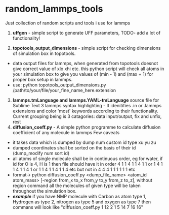 # random_lammps_tools
Just collection of random scripts and tools i use for lammps

1. **uffgen** - simple script to generate UFF parameters, TODO- add a lot of functionality!

2. **topotools_output_dimensions** - simple script for checking dimensions of simulation box in topotools.
  - data output files for lammps, when generated from topotools doesnot give correct value of xlo xhi etc. this python script will check all atoms in your simulation box to give you values of (min - 1) and (max + 1) for proper box setup in lammps.
  - use: python topotools_output_dimensions.py /path/to/your/file/your_fine_name_here.extension

3. **lammps.tmLanguage and lammps.YAML-tmLanguage** source file for Sublime Text 3 lammps syntax highlighting - It idenitifies .in or .lammps extensions and color 'most' keywords according to their functionality. Current grouping being is 3 catagories: data input/output, fix and unfix, rest
4. **diffusion_coeff.py** - A simple python programme to calculate diffusion coefficient of any molecule in lammps
Few caveats 
- it takes data which is dumped by dump num <GROUP> custom <TIME> <NAME> id  type xu yu zu
- dumped coordinates shall be sorted on the basis of their id (dump_modify num sort id)
- all atoms of single molecule shall be in continuous order, eg for water, if id for O is 4, H is 1 then file should have it in order 4 1 1 4 1 1 4 1 1 or 1 4 1 1 4 1 1 4 1 or 1 1 4 1 1 4 1 1 4 etc but not in 4 4 4 1 1 1 1 1 1 etc
- format-> python diffusion_coeff.py <dump_file_name> <atom_id   atom_mass> <Total number of atoms in molecule> [-region from_x to_x from_y to_y from_z to_z], without region command all the molecules of given type will be taken throughout the simulation box.
- ***example*** if you have NMP molecule with Carbon as atom type 1, Hydrogen as type 2, nitrogen as type 5 and oxygen as type 7 then commans will look like "diffusion_coeff.py 1 12 2 1 5 14 7 16 16"
